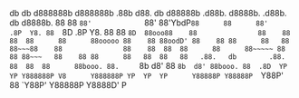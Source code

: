 
db   db d888888b         d888888b .88b  d88.      db      d88888b  .d88b.  d8888b.  .d88b.  db      d8888b. 
88   88   `88'             `88'   88'YbdP`88      88      88'     .8P  Y8. 88  `8D .8P  Y8. 88      88  `8D 
88ooo88    88               88    88  88  88      88      88ooooo 88    88 88oodD' 88    88 88      88   88 
88~~~88    88               88    88  88  88      88      88~~~~~ 88    88 88~~~   88    88 88      88   88 
88   88   .88.   db        .88.   88  88  88      88booo. 88.     `8b  d8' 88      `8b  d8' 88booo. 88  .8D 
YP   YP Y888888P V8      Y888888P YP  YP  YP      Y88888P Y88888P  `Y88P'  88       `Y88P'  Y88888P Y8888D' 
                  P                                                                                         
                                                                                                            
